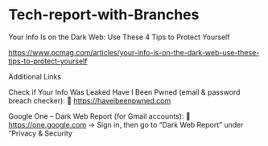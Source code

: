 # Tech-report-with-Branches
Your Info Is on the Dark Web: Use These 4 Tips to Protect Yourself

https://www.pcmag.com/articles/your-info-is-on-the-dark-web-use-these-tips-to-protect-yourself

Additional Links

Check if Your Info Was Leaked
Have I Been Pwned (email & password breach checker):
🔗 https://haveibeenpwned.com

Google One – Dark Web Report (for Gmail accounts):
🔗 https://one.google.com → Sign in, then go to “Dark Web Report” under “Privacy & Security

